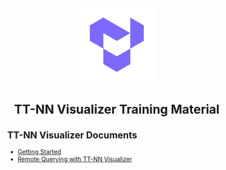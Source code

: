 <div align="center">

<img src="https://github.com/tenstorrent/tt-metal/blob/main/docs/source/common/images/favicon.png" width="180" height="180" />

<h1>

TT-NN Visualizer Training Material

</h1>
</div>

## TT-NN Visualizer Documents
- [Getting Started](https://github.com/tenstorrent/ttnn-visualizer/blob/dev/docs/getting-started.md)
- [Remote Querying with TT-NN Visualizer](https://github.com/tenstorrent/ttnn-visualizer/blob/dev/docs/remote-querying.md)

